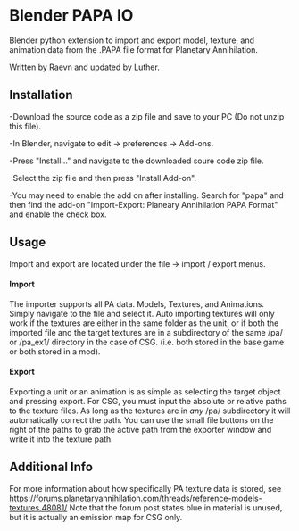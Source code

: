# Blender PAPA IO
Blender python extension to import and export model, texture, and animation data from the .PAPA file format for Planetary Annihilation.

Written by Raevn and updated by Luther.


## Installation
-Download the source code as a zip file and save to your PC (Do not unzip this file).

-In Blender, navigate to edit -> preferences -> Add-ons.

-Press "Install..." and navigate to the downloaded soure code zip file.

-Select the zip file and then press "Install Add-on".

-You may need to enable the add on after installing. Search for "papa" and then find the add-on "Import-Export: Planeary Annihilation PAPA Format" and enable the check box.

## Usage
Import and export are located under the file -> import / export menus.

#### Import
The importer supports all PA data. Models, Textures, and Animations. Simply navigate to the file and select it. Auto importing textures will only work if the textures are either in the same folder as the unit, or if both the imported file and the target textures are in a subdirectory of the same /pa/ or /pa_ex1/ directory in the case of CSG. (i.e. both stored in the base game or both stored in a mod).

#### Export
Exporting a unit or an animation is as simple as selecting the target object and pressing export. For CSG, you must input the absolute or relative paths to the texture files. As long as the textures are in *any* /pa/ subdirectory it will automatically correct the path. You can use the small file buttons on the right of the paths to grab the active path from the exporter window and write it into the texture path.

## Additional Info
For more information about how specifically PA texture data is stored, see https://forums.planetaryannihilation.com/threads/reference-models-textures.48081/
Note that the forum post states blue in material is unused, but it is actually an emission map for CSG only.
